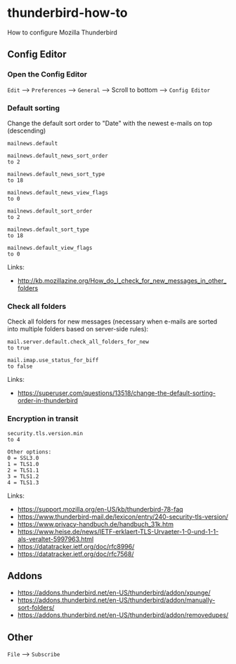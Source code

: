 # thunderbird-how-to
How to configure Mozilla Thunderbird

## Config Editor

### Open the Config Editor
`Edit` --> `Preferences` --> `General` --> Scroll to bottom --> `Config Editor`

### Default sorting
Change the default sort order to "Date" with the newest e-mails on top (descending)
```
mailnews.default

mailnews.default_news_sort_order
to 2

mailnews.default_news_sort_type
to 18

mailnews.default_news_view_flags
to 0

mailnews.default_sort_order
to 2

mailnews.default_sort_type
to 18

mailnews.default_view_flags
to 0
```

Links:
- http://kb.mozillazine.org/How_do_I_check_for_new_messages_in_other_folders

### Check all folders
Check all folders for new messages (necessary when e-mails are sorted into multiple folders based on server-side rules):
```
mail.server.default.check_all_folders_for_new
to true

mail.imap.use_status_for_biff
to false
```

Links:
- https://superuser.com/questions/13518/change-the-default-sorting-order-in-thunderbird

### Encryption in transit
```
security.tls.version.min
to 4

Other options:
0 = SSL3.0
1 = TLS1.0
2 = TLS1.1
3 = TLS1.2
4 = TLS1.3
```

Links:
- https://support.mozilla.org/en-US/kb/thunderbird-78-faq
- https://www.thunderbird-mail.de/lexicon/entry/240-security-tls-version/
- https://www.privacy-handbuch.de/handbuch_31k.htm
- https://www.heise.de/news/IETF-erklaert-TLS-Urvaeter-1-0-und-1-1-als-veraltet-5997963.html
- https://datatracker.ietf.org/doc/rfc8996/
- https://datatracker.ietf.org/doc/rfc7568/

## Addons
- https://addons.thunderbird.net/en-US/thunderbird/addon/xpunge/
- https://addons.thunderbird.net/en-US/thunderbird/addon/manually-sort-folders/
- https://addons.thunderbird.net/en-US/thunderbird/addon/removedupes/


## Other
`File` --> `Subscribe`
